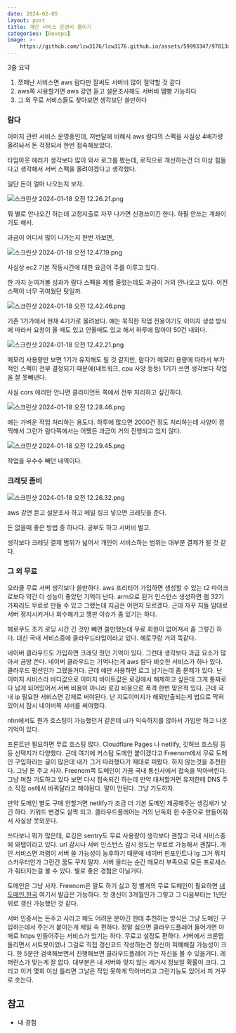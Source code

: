 ```yaml
---
date: 2024-02-05
layout: post
title: 개인 서비스 운영비 줄이기
categories: [Devops]
image: >-
    https://github.com/lcw3176/lcw3176.github.io/assets/59993347/97813d32-9c64-4510-befe-3b9fd9950ea0
---
```



3줄 요약

1. 쪼매난 서비스면 aws 람다만 잘써도 서버비 많이 절약할 것 같다
2. aws쪽 사용할거면 aws 강연 듣고 설문조사해도 서버비 땜빵 가능하다
3. 그 외 무료 서비스들도 찾아보면 생각보단 쓸만하다

### 람다

이미지 관련 서비스 운영중인데, 저번달에 비해서 aws 람다의 스펙을 사실상 4배가량 올려놔서 돈 걱정되서 한번 접속해보았다.

타임아웃 에러가 생각보다 많이 와서 로그를 봤는데, 로직으로 개선하는건 더 이상 힘들다고 생각해서 서버 스펙을 올려야겠다고 생각했다.

일단 돈이 얼마 나오는지 보자.

![스크린샷 2024-01-18 오전 12.26.21.png](https://github.com/lcw3176/lcw3176.github.io/assets/59993347/a5e0a105-cb05-45a7-9e89-d891fd37f979)

뭐 별로 안나오긴 하는데 고정지출로 자꾸 나가면 신경쓰이긴 한다. 하필 안쓰는 계좌이기도 해서.

과금이 어디서 많이 나가는지 한번 까보면,

![스크린샷 2024-01-18 오전 12.47.19.png](https://github.com/lcw3176/lcw3176.github.io/assets/59993347/25435e78-64a9-4887-8a28-c8e801cb9993)

사실상 ec2 기본 작동시간에 대한 요금이 주를 이루고 있다.

한 가지 눈여겨볼 성과가 람다 스펙을 제법 올렸는데도 과금이 거의 안나오고 있다. 이전 스펙이 너무 귀여웠던 탓일까.

![스크린샷 2024-01-18 오전 12.42.46.png](https://github.com/lcw3176/lcw3176.github.io/assets/59993347/3052b9f6-cb17-4c90-b4b5-3e02638cb29d)


기존 1기가에서 현재 4기가로 올려놨다. 얘는 묵직한 작업 전용이기도 이미지 생성 방식에 따라서 요청이 올 때도 있고 안올때도 있고 해서 하루에 많아야 50건 내외다.


![스크린샷 2024-01-18 오전 12.42.21.png](https://github.com/lcw3176/lcw3176.github.io/assets/59993347/6f15a2fb-3f23-4b9d-a96e-4fa2f73334a1)


메모리 사용량만 보면 1기가 유지해도 될 것 같지만, 람다가 메모리 용량에 따라서 부가적인 스펙이 전부 결정되기 때문에(네트워크, cpu 사양 등등) 1기가 쓰면 생각보다 작업을 잘 못빼낸다.

사실 cors 에러만 안나면 클라이언트 쪽에서 전부 처리하고 싶긴하다.


![스크린샷 2024-01-18 오전 12.28.46.png](https://github.com/lcw3176/lcw3176.github.io/assets/59993347/13b4ebfd-fde7-4e8a-ad59-4755322fc109)


얘는 가벼운 작업 처리하는 용도다. 하루에 많으면 2000건 정도 처리하는데 사양이 깜찍해서 그런가 람다쪽에서는 어쨌든 과금이 거의 진행되고 있지 않다.

![스크린샷 2024-01-18 오전 12.29.45.png](https://github.com/lcw3176/lcw3176.github.io/assets/59993347/dca164c2-ed44-4b7c-aec0-b8a3c08ae7e3)


작업을 우수수 빼던 내역이다.

### 크레딧 좀비


![스크린샷 2024-01-18 오전 12.26.32.png](https://github.com/lcw3176/lcw3176.github.io/assets/59993347/03789912-5715-47be-a168-4681246593b5)

aws 강연 듣고 설문조사 하고 메일 링크 넣으면 크레딧을 준다.

돈 없을때 좋은 방법 중 하나다. 공부도 하고 서버비 벌고.

생각보다 크레딧 결제 범위가 넓어서 개인이 서비스하는 범위는 대부분 결제가 될 것 같다.

### 그 외 무료

오라클 무료 서버 생각보다 쓸만하다.
aws 프리티어 가입하면 생성할 수 있는 t2 마이크로보다 약간 더 성능이 좋았던 기억이 난다.
arm으로 된거 인스턴스 생성하면 램 32기가짜리도 무료로 만들 수 있고 그랬는데 지금은 어떤지 모르겠다. 근데 자꾸 지들 맘대로 서버 정지시키거나 회수해가고 깽판 이슈가 좀 있기는 하다.

헤로쿠도 초기 로딩 시간 긴 것만 빼면 쓸만했는데 무료 회원이 없어져서 좀 그렇긴 하다. 대신 국내 서비스중에 클라우드타입이라고 있다. 헤로쿠랑 거의 똑같다.

네이버 클라우드도 가입하면 크레딧 줬던 기억이 있다. 그런데 생각보다 과금 요소가 많아서 금방 쓴다. 네이버 클라우드는 기억나는게 aws 람다 비슷한 서비스가 하나 있다. 클라우드 펑션인가 그랬을거다. 근데 얘만 사용하면 로그 남기는데 좀 문제가 있다. 난 이미지 서비스라 바디값으로 이미지 바이트값은 로깅에서 해제하고 싶은데 그게 통짜로 다 남게 되어있어서 서버 비용이 아니라 로깅 비용으로 폭격 한번 맞은적 있다. 근데 국내 ip 필요한 서비스면 강제로 써야된다. 난 지도이미지가 해외반출되는게 법으로 막혀있어서 잠시 네이버쪽 서버를 써야했다.

nhn에서도 뭔가 호스팅이 가능했던거 같은데 ui가 익숙하지를 않아서 가입만 하고 나온 기억이 있다.

프론트만 필요하면 무료 호스팅 많다. Cloudflare Pages 나 netlify, 깃허브 호스팅 등등 선택지가 다양했다. 근데 여기에 커스텀 도메인 붙이겠다고 Freenom에서 무료 도메인 구입하라는 글이 많은데 내가 그거 따라했다가 제대로 피봤다. 하지 않는것을 추천한다. 그냥 돈 주고 사자.
Freenom쪽 도메인이 가끔 국내 통신사에서 접속을 막아버린다. 그냥 며칠 기도하고 있다 보면 다시 접속되긴 하는데 만약 대처할거면 유저한테 DNS 주소 직접 os에서 바꿔달라고 해야된다. 말이 안된다. 그냥 기도하자.

만약 도메인 별도 구매 안할거면 netlify가 조금 더 기본 도메인 제공해주는 생김새가 낫긴 하다. 키워드 변경도 살짝 되고. 클라우드플레어는 거의 난독화 한 수준으로 만들어줘서 사실상 못외운다.

쓰다보니 뭐가 많은데, 로깅은 sentry도 무료 사용량이 생각보다 괜찮고 국내 서비스중에 와탭이라고 있다. url 감시나 서버 인스턴스 감시 정도는 무료로 가능해서 괜찮다. 개인 서비스면 저렴이 서버 쓸 가능성이 농후하기 때문에 네이버 핀포인트나 lg 그거 뭐지 스카우터인가 그런건 꿈도 꾸지 말자. 서버 올리는 순간 메모리 부족으로 모든 프로세스가 줘터지는걸 볼 수 있다. 별로 좋은 경험은 아닐거다.

도메인은 그냥 사자. Freenom은 말도 하기 싫고 정 별개의 무료 도메인이 필요하면 [내도메인.한국](http://내도메인.한국) 여기서 발급은 가능하다. 첫 갱신이 3개월인가 그렇고 그 다음부터는 1년단위로 갱신 가능했던 것 같다.

서버 인증서는 돈주고 사라고 해도 어려운 분야긴 한데 추천하는 방식은 그냥 도메인 구입하는데서 주는거 붙이는게 제일 속 편하다. 정말 싫으면 클라우드플레어 들어가면 야매로 https 만들어주는 서비스가 있기는 하다. 무료고 설정도 편하다. 서버에서 크론탭 돌리면서 서트봇이었나 그걸로 직접 갱신코드 작성하는건 정신이 피폐해질 가능성이 크다. 한 5분만 검색해보면서 진행해보면 클라우드플레어 가는 자신을 볼 수 있을거다. 레퍼런스가 맞는게 잘 없다. 대부분은 내 서버와 맞지 않는 레거시 정보일 확률이 크다. 그리고 이거 몇회 이상 틀리면 그날은 작업 못하게 막아버리고 그런기능도 있어서 피 거꾸로 솟는다.

## 참고

- 내 경험